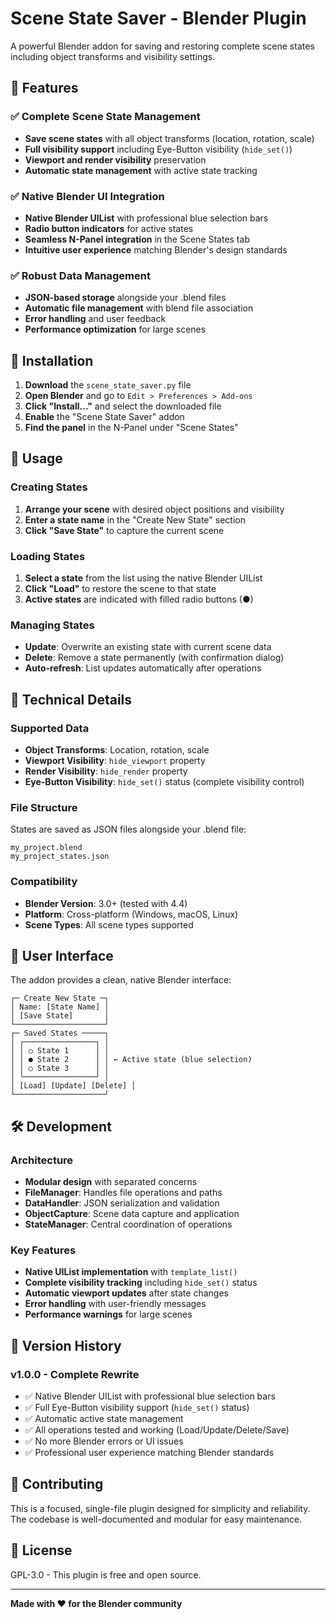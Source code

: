 # Scene State Saver - Blender Plugin

A powerful Blender addon for saving and restoring complete scene states including object transforms and visibility settings.

## 🎯 Features

### ✅ Complete Scene State Management
- **Save scene states** with all object transforms (location, rotation, scale)
- **Full visibility support** including Eye-Button visibility (`hide_set()`)
- **Viewport and render visibility** preservation
- **Automatic state management** with active state tracking

### ✅ Native Blender UI Integration
- **Native Blender UIList** with professional blue selection bars
- **Radio button indicators** for active states
- **Seamless N-Panel integration** in the Scene States tab
- **Intuitive user experience** matching Blender's design standards

### ✅ Robust Data Management
- **JSON-based storage** alongside your .blend files
- **Automatic file management** with blend file association
- **Error handling** and user feedback
- **Performance optimization** for large scenes

## 🚀 Installation

1. **Download** the `scene_state_saver.py` file
2. **Open Blender** and go to `Edit > Preferences > Add-ons`
3. **Click "Install..."** and select the downloaded file
4. **Enable** the "Scene State Saver" addon
5. **Find the panel** in the N-Panel under "Scene States"

## 📖 Usage

### Creating States
1. **Arrange your scene** with desired object positions and visibility
2. **Enter a state name** in the "Create New State" section
3. **Click "Save State"** to capture the current scene

### Loading States
1. **Select a state** from the list using the native Blender UIList
2. **Click "Load"** to restore the scene to that state
3. **Active states** are indicated with filled radio buttons (●)

### Managing States
- **Update**: Overwrite an existing state with current scene data
- **Delete**: Remove a state permanently (with confirmation dialog)
- **Auto-refresh**: List updates automatically after operations

## 🔧 Technical Details

### Supported Data
- **Object Transforms**: Location, rotation, scale
- **Viewport Visibility**: `hide_viewport` property
- **Render Visibility**: `hide_render` property  
- **Eye-Button Visibility**: `hide_set()` status (complete visibility control)

### File Structure
States are saved as JSON files alongside your .blend file:
```
my_project.blend
my_project_states.json
```

### Compatibility
- **Blender Version**: 3.0+ (tested with 4.4)
- **Platform**: Cross-platform (Windows, macOS, Linux)
- **Scene Types**: All scene types supported

## 🎨 User Interface

The addon provides a clean, native Blender interface:

```
┌─ Create New State ─┐
│ Name: [State Name] │
│ [Save State]       │
└────────────────────┘
┌─ Saved States ─────┐
│ ┌────────────────┐ │
│ │ ○ State 1      │ │
│ │ ● State 2      │ │ ← Active state (blue selection)
│ │ ○ State 3      │ │
│ └────────────────┘ │
│ [Load] [Update] [Delete] │
└────────────────────┘
```

## 🛠️ Development

### Architecture
- **Modular design** with separated concerns
- **FileManager**: Handles file operations and paths
- **DataHandler**: JSON serialization and validation
- **ObjectCapture**: Scene data capture and application
- **StateManager**: Central coordination of operations

### Key Features
- **Native UIList implementation** with `template_list()`
- **Complete visibility tracking** including `hide_set()` status
- **Automatic viewport updates** after state changes
- **Error handling** with user-friendly messages
- **Performance warnings** for large scenes

## 📝 Version History

### v1.0.0 - Complete Rewrite
- ✅ Native Blender UIList with professional blue selection bars
- ✅ Full Eye-Button visibility support (`hide_set()` status)
- ✅ Automatic active state management
- ✅ All operations tested and working (Load/Update/Delete/Save)
- ✅ No more Blender errors or UI issues
- ✅ Professional user experience matching Blender standards

## 🤝 Contributing

This is a focused, single-file plugin designed for simplicity and reliability. The codebase is well-documented and modular for easy maintenance.

## 📄 License

GPL-3.0 - This plugin is free and open source.

---

**Made with ❤️ for the Blender community**
